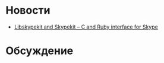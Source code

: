 # Новости
* [Libskypekit and Skypekit – C and Ruby interface for Skype](http://blog.railsware.com/2012/05/11/libskypekit-and-skypekit-c-and-ruby-interface-for-skype/)


# Обсуждение

